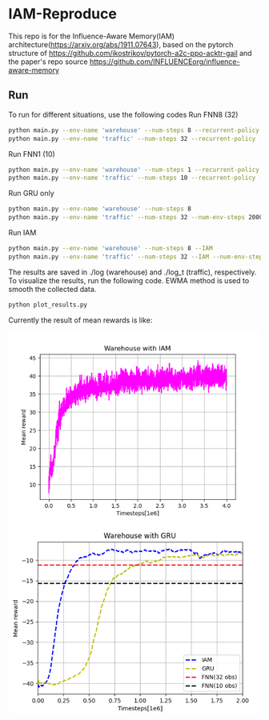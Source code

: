 # IAM-Reproduce
This repo is for the Influence-Aware Memory(IAM) architecture(https://arxiv.org/abs/1911.07643), based on the pytorch structure of https://github.com/ikostrikov/pytorch-a2c-ppo-acktr-gail and the paper's repo source https://github.com/INFLUENCEorg/influence-aware-memory

## Run

To run for different situations, use the following codes
Run FNN8 (32)
```bash
python main.py --env-name 'warehouse' --num-steps 8 --recurrent-policy 
python main.py --env-name 'traffic' --num-steps 32 --recurrent-policy --num-env-steps 2000000 --num-processes 1
```
Run FNN1 (10)
```bash
python main.py --env-name 'warehouse' --num-steps 1 --recurrent-policy 
python main.py --env-name 'traffic' --num-steps 10 --recurrent-policy --num-env-steps 2000000 --num-processes 1
```
Run GRU only
```bash
python main.py --env-name 'warehouse' --num-steps 8
python main.py --env-name 'traffic' --num-steps 32 --num-env-steps 2000000 --num-processes 1
```
Run IAM
```bash
python main.py --env-name 'warehouse' --num-steps 8 --IAM
python main.py --env-name 'traffic' --num-steps 32 --IAM --num-env-steps 2000000 --num-processes 1
```
The results are saved in ./log (warehouse) and ./log_t (traffic), respectively. To visualize the results, run the following code. EWMA method is used to smooth the collected data.
```bash
python plot_results.py
```

Currently the result of mean rewards is like:

![warehouse](README.assets/warehouse.png)
![traffic](README.assets/traffic.png)

